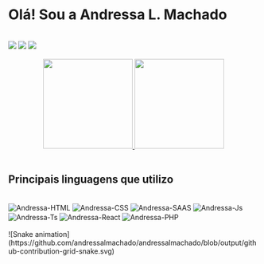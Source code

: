 Olá! Sou a Andressa L. Machado
============

<br>
<div> 
   <a href = "mailto:andressa.machado256@gmail.com"><img src="https://img.shields.io/badge/Gmail-D14836?style=for-the-badge&logo=gmail&logoColor=white" target="_blank"></a>
  <a href="https://www.linkedin.com/in/andressa-machado-3979b579/" target="_blank"><img src="https://img.shields.io/badge/-LinkedIn-%230077B5?style=for-the-badge&logo=linkedin&logoColor=white" target="_blank"></a> 
  <a https://codepen.io/andressalmachado" target="_blank"><img src="https://img.shields.io/badge/Codepen-ffffff?style=for-the-badge&logo=codepen&logoColor=black" target="_blank"></a>
</div>

<div align="center"><br>
  <a href="https://github.com/andressalmachado">
  <img height="180em" src="https://github-readme-stats.vercel.app/api/top-langs/?username=andressalmachado&layout=compact&langs_count=7&theme=panda"/>
  <img height="180em" src="https://github-readme-stats.vercel.app/api?username=andressalmachado&show_icons=true&theme=panda&include_all_commits=true&count_private=true"/></a>
</div>
<br>

Principais linguagens que utilizo
-------------

<div style="display: inline_block"><br>
  <img align="center" alt="Andressa-HTML" src="https://img.shields.io/badge/HTML5-E34F26?style=for-the-badge&logo=html5&logoColor=white">
  <img align="center" alt="Andressa-CSS" src="https://img.shields.io/badge/CSS3-1572B6?style=for-the-badge&logo=css3&logoColor=white">
  <img align="center" alt="Andressa-SAAS" src="https://img.shields.io/badge/Sass-CC6699?style=for-the-badge&logo=sass&logoColor=white">
  <img align="center" alt="Andressa-Js" src="https://img.shields.io/badge/JavaScript-F7DF1E?style=for-the-badge&logo=javascript&logoColor=black">
  <img align="center" alt="Andressa-Ts" src="https://img.shields.io/badge/TypeScript-007ACC?style=for-the-badge&logo=typescript&logoColor=white">
  <img align="center" alt="Andressa-React" src="https://img.shields.io/badge/React-20232A?style=for-the-badge&logo=react&logoColor=61DAFB">
  <img align="center" alt="Andressa-PHP" src="https://img.shields.io/badge/PHP-777BB4?style=for-the-badge&logo=php&logoColor=white">
</div>

<div><br>
![Snake animation](https://github.com/andressalmachado/andressalmachado/blob/output/github-contribution-grid-snake.svg)
</div>

  

